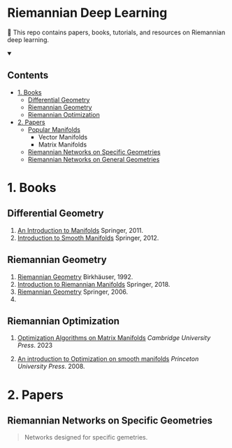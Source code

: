 # Riemannian Deep Learning
🌟 This repo contains papers, books, tutorials, and resources on Riemannian deep learning.


<details open>
  <summary><h2><b> Contents </b></h2></summary>

  * [1. Books](#1-books)
  	* [Differential Geometry](#differential-geometry)
  	* [Riemannian Geometry](#riemannian-geometry)
  	* [Riemannian Optimization](#riemannian-optimization)
  * [2. Papers](#2-papers)
  	* [Popular Manifolds](#popular-manifolds)
  		* Vector Manifolds
  		* Matrix Manifolds 
    * [Riemannian Networks on Specific Geometries](#riemannian-networks-on-specific-geometries)
    * [Riemannian Networks on General Geometries](#riemannian-networks-on-general-geometries)
    </details>

# 1. Books
##  Differential Geometry
1. [An Introduction to Manifolds](https://link.springer.com/book/10.1007/978-1-4419-7400-6) Springer, 2011.
2. [Introduction to Smooth Manifolds](https://link.springer.com/book/10.1007/978-1-4419-9982-5) Springer, 2012.
##  Riemannian Geometry
1. [Riemannian Geometry](https://link.springer.com/book/9780817634902) Birkhäuser, 1992.
2. [Introduction to Riemannian Manifolds](https://link.springer.com/book/10.1007/978-3-319-91755-9) Springer, 2018.
2. [Riemannian Geometry](https://link.springer.com/book/10.1007/978-3-319-26654-1) Springer, 2006.
3. 
##  Riemannian Optimization
1. [Optimization Algorithms on Matrix Manifolds](https://press.princeton.edu/absil?srsltid=AfmBOorlfmgaTCzFeGcEDw9mxNrVvWMaKhY578kDlMOKlYY9D-G9ar3n) *Cambridge University Press*. 2023

2. [An introduction to Optimization on smooth manifolds](https://www.nicolasboumal.net/book/) *Princeton University Press*. 2008.

# 2. Papers

## Riemannian Networks on Specific Geometries
> Networks designed for specific gemetries. 





